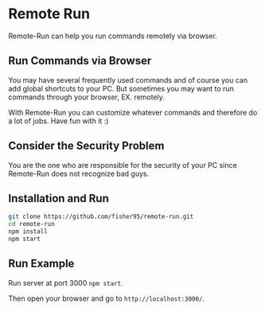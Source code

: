 # Remote Run

<!-- Created by Fisher at 8:28 PM on 1/31/17. -->

Remote-Run can help you run commands remotely via browser.

## Run Commands via Browser

You may have several frequently used commands and of course you can add global shortcuts to your PC.
But sometimes you may want to run commands through your browser, EX. remotely.

With Remote-Run you can customize whatever commands and therefore do a lot of jobs.
Have fun with it :)

## Consider the Security Problem

You are the one who are responsible for the security of your PC since Remote-Run does not recognize bad guys.

## Installation and Run

```bash
git clone https://github.com/fisher95/remote-run.git
cd remote-run
npm install
npm start
```

## Run Example

Run server at port 3000 `npm start`.

Then open your browser and go to `http://localhost:3000/`.




